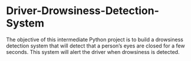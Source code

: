 # Driver-Drowsiness-Detection-System
The objective of this intermediate Python project is to build a drowsiness detection system that will detect that a person’s eyes are closed for a few seconds. This system will alert the driver when drowsiness is detected.
